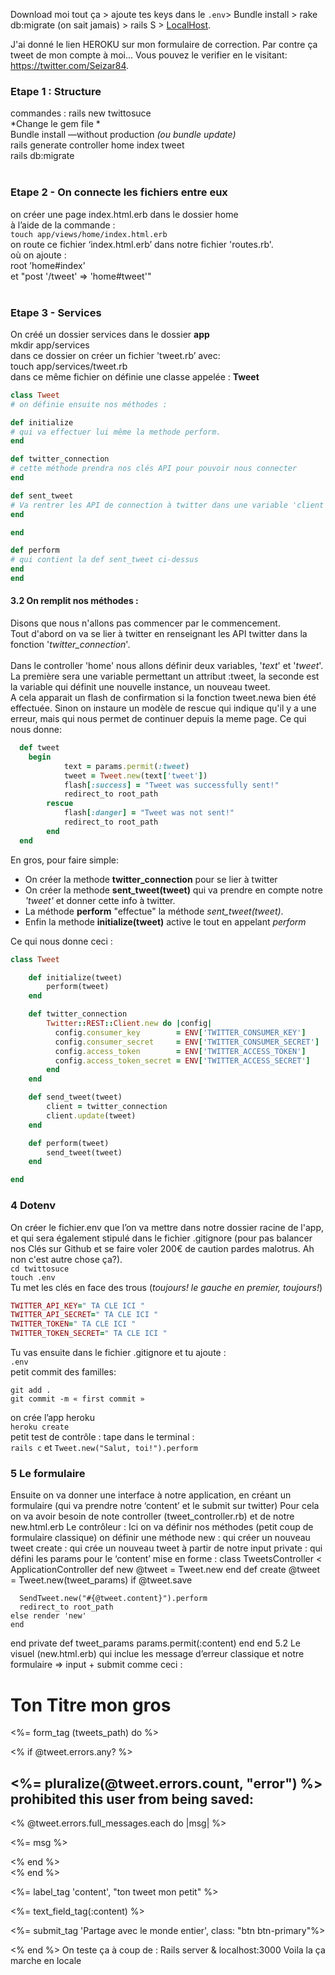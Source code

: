 Download moi tout ça > ajoute tes keys dans le `.env`> Bundle install > rake db:migrate (on sait jamais) > rails S > [LocalHost](http://localhost:3000/).

J'ai donné le lien HEROKU sur mon formulaire de correction. Par contre ça tweet de mon compte à moi... Vous pouvez le verifier en le visitant: https://twitter.com/Seizar84. 

### Etape 1 : Structure
commandes :
rails new twittosuce<br/>
*Change le gem file *<br/>
Bundle install —without production *(ou bundle update)*<br/>
rails generate controller home index tweet<br/>
rails db:migrate
<br/>
<br/>
### Etape 2 - On connecte les fichiers entre eux
on créer une page index.html.erb dans le dossier home<br/>
à l’aide de la commande :<br/>
`touch app/views/home/index.html.erb` <br/>
on route ce fichier ‘index.html.erb’ dans notre fichier 'routes.rb'.<br/>
où on ajoute :<br/>
root ’home#index’<br/>
et "post '/tweet' => 'home#tweet'"
<br/>
<br/>
### Etape 3 - Services
On créé un dossier services dans le dossier **app**<br/>
mkdir app/services<br/>
dans ce dossier on créer un fichier 'tweet.rb’ avec:<br/>
touch app/services/tweet.rb<br/>
dans ce même fichier on définie une classe appelée : **Tweet** <br/>
```ruby
class Tweet
# on définie ensuite nos méthodes :

def initialize
# qui va effectuer lui même la methode perform.
end

def twitter_connection
# cette méthode prendra nos clés API pour pouvoir nous connecter
end

def sent_tweet
# Va rentrer les API de connection à twitter dans une variable 'client'. Afin de pouvoir mettre à jour le profil twitter avec le tweet envoyé.
end

end

def perform
# qui contient la def sent_tweet ci-dessus
end
end
```

#### 3.2 On remplit nos méthodes :<br/>
Disons que nous n'allons pas commencer par le commencement.<br/>
Tout d'abord on va se lier à twitter en renseignant les API twitter dans la fonction '*twitter_connection*'.<br/>
<br/>
Dans le controller 'home' nous allons définir deux variables, '*text*' et '*tweet*'. La première sera une variable permettant un attribut :tweet, la seconde est la variable qui définit une nouvelle instance, un nouveau tweet.<br/>
A cela apparait un flash de confirmation si la fonction tweet.newa bien été effectuée. Sinon on instaure un modèle de rescue qui indique qu'il y a une erreur, mais qui nous permet de continuer depuis la meme page. Ce qui nous donne:<br/>
```ruby
  def tweet
  	begin 
			text = params.permit(:tweet)
			tweet = Tweet.new(text['tweet'])
			flash[:success] = "Tweet was successfully sent!"
			redirect_to root_path
		rescue
			flash[:danger] = "Tweet was not sent!"
			redirect_to root_path
		end
  end	
  ```
  
En gros, pour faire simple:
* On créer la methode **twitter_connection** pour se lier à twitter
* On créer la methode **sent_tweet(tweet)** qui va prendre en compte notre *'tweet'* et donner cette info à twitter.
* La méthode **perform** "effectue" la méthode *sent_tweet(tweet)*.
* Enfin la methode **initialize(tweet)** active le tout en appelant *perform*

Ce qui nous donne ceci : 
```ruby
class Tweet

	def initialize(tweet)
		perform(tweet)
	end

	def twitter_connection
		Twitter::REST::Client.new do |config|
		  config.consumer_key        = ENV['TWITTER_CONSUMER_KEY']
		  config.consumer_secret     = ENV['TWITTER_CONSUMER_SECRET']
		  config.access_token        = ENV['TWITTER_ACCESS_TOKEN']
		  config.access_token_secret = ENV['TWITTER_ACCESS_SECRET']
		end
	end

	def send_tweet(tweet)
		client = twitter_connection
		client.update(tweet)
	end

	def perform(tweet)
		send_tweet(tweet)
	end

end
```
### 4 Dotenv

On créer le fichier.env que l’on va mettre dans notre dossier racine de l'app, et qui sera également stipulé dans le fichier  .gitignore (pour pas balancer nos Clés sur Github et se faire voler 200€ de caution pardes malotrus. Ah non c'est autre chose ça?).<br/>
`cd twittosuce`<br/>
`touch .env`<br/>
Tu met les clés en face des trous (*toujours! le gauche en premier, toujours!*)<br/>
```ruby
TWITTER_API_KEY=" TA CLE ICI "
TWITTER_API_SECRET=" TA CLE ICI "
TWITTER_TOKEN=" TA CLE ICI "
TWITTER_TOKEN_SECRET=" TA CLE ICI "
```
Tu vas ensuite dans le fichier .gitignore et tu ajoute :<br/>
`.env`<br/>
petit commit des familles: <br/>
```git init
git add .
git commit -m « first commit »
```
on crée l’app heroku<br/>
`heroku create`<br/>
petit test de contrôle :  tape dans le terminal : <br/>
`rails c`
et 
`Tweet.new("Salut, toi!").perform`<br/>
### 5 Le formulaire 
Ensuite on va donner une interface à notre application, en créant un formulaire (qui va prendre notre ‘content’ et le submit sur twitter) 
Pour cela on va avoir besoin de note controller (tweet_controller.rb) et de notre new.html.erb
Le contrôleur : 
Ici on va définir nos méthodes (petit coup de formulaire classique) 
on définir une méthode 
new : qui créer un nouveau tweet 
create : qui crée un nouveau tweet à partir de notre input 
private : qui défini les params pour le ‘content’
mise en forme : 
class TweetsController < ApplicationController
    def new
    @tweet = Tweet.new
  end
  def create
    @tweet = Tweet.new(tweet_params)
    if @tweet.save
      
      SendTweet.new("#{@tweet.content}").perform
      redirect_to root_path 
    else render 'new'
    end
  end
  private
    def tweet_params
      params.permit(:content)
    end
end
5.2 Le visuel (new.html.erb)
qui inclue les message d’erreur classique 
et notre formulaire => input + submit
comme ceci : 
<h1>Ton Titre mon gros</h1>
<%= form_tag (tweets_path) do %>
 
  <% if @tweet.errors.any? %>
    <div id="error_explanation">
      <h2>
        <%= pluralize(@tweet.errors.count, "error") %> prohibited
        this user from being saved:
      </h2>
        <% @tweet.errors.full_messages.each do |msg| %>
          <p><%= msg %></p>
        <% end %>
    </div>
  <% end %>
<div class="row">
  <div class="col-md-6 col-md-offset-3">
    
  <p> <%= label_tag 'content', "ton tweet mon petit"  %> </p>
  <p> <%= text_field_tag(:content) %> </p>
<p> <%= submit_tag 'Partage avec le monde entier', class: "btn btn-primary"%></p>
  </div>
</div>
<% end %>
On teste ça à coup de :
Rails server & localhost:3000
Voila la ça marche en locale


